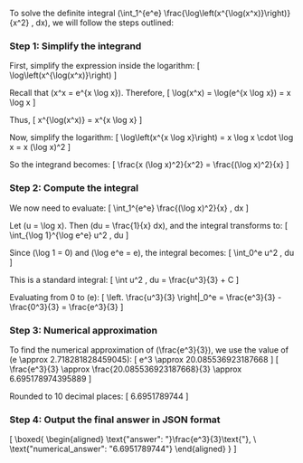 To solve the definite integral \(\int_1^{e^e} \frac{\log\left(x^{\log(x^x)}\right)}{x^2} \, dx\), we will follow the steps outlined:

### Step 1: Simplify the integrand

First, simplify the expression inside the logarithm:
\[
\log\left(x^{\log(x^x)}\right)
\]

Recall that \(x^x = e^{x \log x}\). Therefore,
\[
\log(x^x) = \log(e^{x \log x}) = x \log x
\]

Thus,
\[
x^{\log(x^x)} = x^{x \log x}
\]

Now, simplify the logarithm:
\[
\log\left(x^{x \log x}\right) = x \log x \cdot \log x = x (\log x)^2
\]

So the integrand becomes:
\[
\frac{x (\log x)^2}{x^2} = \frac{(\log x)^2}{x}
\]

### Step 2: Compute the integral

We now need to evaluate:
\[
\int_1^{e^e} \frac{(\log x)^2}{x} \, dx
\]

Let \(u = \log x\). Then \(du = \frac{1}{x} dx\), and the integral transforms to:
\[
\int_{\log 1}^{\log e^e} u^2 \, du
\]

Since \(\log 1 = 0\) and \(\log e^e = e\), the integral becomes:
\[
\int_0^e u^2 \, du
\]

This is a standard integral:
\[
\int u^2 \, du = \frac{u^3}{3} + C
\]

Evaluating from 0 to \(e\):
\[
\left. \frac{u^3}{3} \right|_0^e = \frac{e^3}{3} - \frac{0^3}{3} = \frac{e^3}{3}
\]

### Step 3: Numerical approximation

To find the numerical approximation of \(\frac{e^3}{3}\), we use the value of \(e \approx 2.718281828459045\):
\[
e^3 \approx 20.085536923187668
\]
\[
\frac{e^3}{3} \approx \frac{20.085536923187668}{3} \approx 6.695178974395889
\]

Rounded to 10 decimal places:
\[
6.6951789744
\]

### Step 4: Output the final answer in JSON format

\[
\boxed{
\begin{aligned}
\text{"answer": "}\frac{e^3}{3}\text{"}, \\
\text{"numerical_answer": "6.6951789744"}
\end{aligned}
}
\]